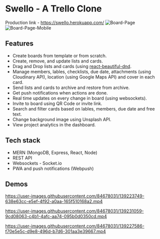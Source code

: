 # Swello - A Trello Clone
Production link - https://swello.herokuapp.com/
![Board-Page](https://user-images.githubusercontent.com/84678031/139231794-ad3e5202-443b-4a73-8a22-a61c41a1046a.PNG)
![Board-Page-Mobile](https://user-images.githubusercontent.com/84678031/139231553-8db29357-9e71-4bf5-af66-269311183059.PNG)

## Features
* Create boards from template or from scratch.
* Create, remove, and update lists and cards.
* Drag and Drop lists and cards (using [react-beautiful-dnd](https://github.com/atlassian/react-beautiful-dnd).
* Manage members, lables, checklists, due date, attachments (using Cloudinary API), location (using Google Maps API) and cover in each card.
* Send lists and cards to archive and restore from archive.
* Get push notifications when actions are done.
* Real time updates on every change in board (using websockets).
* Invite to board using QR Code or invite link.
* Search and filter cards based on lables, members, due date and free text.
* Change background image using Unsplash API.
* View project analytics in the dashboard.

## Tech stack
* MERN (MongoDB, Express, React, Node)
* REST API
* Websockets - Socket.io
* PWA and push notifications (Webpush)

## Demos

https://user-images.githubusercontent.com/84678031/139223749-638e63cc-e5ef-4f92-a0aa-165f510168a2.mp4

https://user-images.githubusercontent.com/84678031/139231059-9cd08063-c4b1-4afc-aa74-095b0d0350cd.mp4

https://user-images.githubusercontent.com/84678031/139227586-f70e5e5c-d9e8-496d-b7d6-301aa3e39667.mp4

